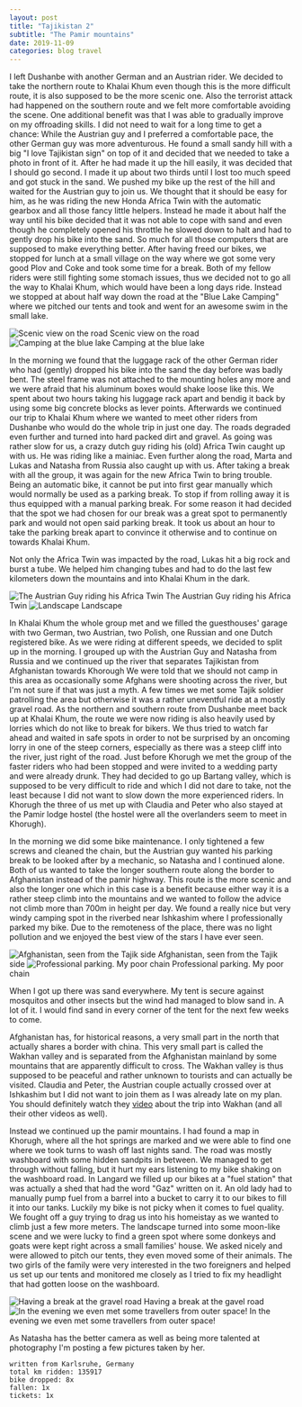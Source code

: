```yaml
---
layout: post
title: "Tajikistan 2"
subtitle: "The Pamir mountains"
date: 2019-11-09
categories: blog travel
---
```


I left Dushanbe with another German and an Austrian rider. 
We decided to take the northern route to Khalai Khum even though this is the more difficult route, it is also supposed to be the more scenic one.
Also the terrorist attack had happened on the southern route and we felt more comfortable avoiding the scene.
One additional benefit was that I was able to gradually improve on my offroading skills.
I did not need to wait for a long time to get a chance: While the Austrian guy and I preferred a comfortable pace, the other German guy was more adventurous.
He found a small sandy hill with a big "I love Tajikistan sign" on top of it and decided that we needed to take a photo in front of it.
After he had made it up the hill easily, it was decided that I should go second.
I made it up about two thirds until I lost too much speed and got stuck in the sand.
We pushed my bike up the rest of the hill and waited for the Austrian guy to join us.
We thought that it should be easy for him, as he was riding the new Honda Africa Twin with the automatic gearbox and all those fancy little helpers.
Instead he made it about half the way until his bike decided that it was not able to cope with sand and even though he completely opened his throttle he slowed down to halt and had to gently drop his bike into the sand.
So much for all those computers that are supposed to make everything better.
After having freed our bikes, we stopped for lunch at a small village on the way where we got some very good Plov and Coke and took some time for a break.
Both of my fellow riders were still fighting some stomach issues, thus we decided not to go all the way to Khalai Khum, which would have been a long days ride.
Instead we stopped at about half way down the road at the "Blue Lake Camping" where we pitched our tents and took and went for an awesome swim in the small lake.

![Scenic view on the road][img1] Scenic view on the road
![Camping at the blue lake][img2] Camping at the blue lake

In the morning we found that the luggage rack of the other German rider who had (gently) dropped his bike into the sand the day before was badly bent.
The steel frame was not attached to the mounting holes any more and we were afraid that his aluminum boxes would shake loose like this.
We spent about two hours taking his luggage rack apart and bendig it back by using some big concrete blocks as lever points.
Afterwards we continued our trip to Khalai Khum where we wanted to meet other riders from Dushanbe who would do the whole trip in just one day.
The roads degraded even further and turned into hard packed dirt and gravel.
As going was rather slow for us, a crazy dutch guy riding his (old) Africa Twin caught up with us.
He was riding like a mainiac.
Even further along the road, Marta and Lukas and Natasha from Russia also caught up with us.
After taking a break with all the group, it was again for the new Africa Twin to bring trouble.
Being an automatic bike, it cannot be put into first gear manually which would normally be used as a parking break.
To stop if from rolling away it is thus equipped with a manual parking break.
For some reason it had decided that the spot we had chosen for our break was a great spot to permanently park and would not open said parking break.
It took us about an hour to take the parking break apart to convince it otherwise and to continue on towards Khalai Khum.

Not only the Africa Twin was impacted by the road, Lukas hit a big rock and burst a tube.
We helped him changing tubes and had to do the last few kilometers down the mountains and into Khalai Khum in the dark.

![The Austrian Guy riding his Africa Twin][img3] The Austrian Guy riding his Africa Twin
![Landscape][img4] Landscape

In Khalai Khum the whole group met and we filled the guesthouses' garage with two German, two Austrian, two Polish, one Russian and one Dutch registered bike.
As we were riding at different speeds, we decided to split up in the morning.
I grouped up with the Austrian Guy and Natasha from Russia and we continued up the river that separates Tajikistan from Afghanistan towards Khorough
We were told that we should not camp in this area as occasionally some Afghans were shooting across the river, but I'm not sure if that was just a myth.
A few times we met some Tajik soldier patrolling the area but otherwise it was a rather uneventful ride at a mostly gravel road.
As the northern and southern route from Dushanbe meet back up at Khalai Khum, the route we were now riding is also heavily used by lorries which do not like to break for bikers.
We thus tried to watch far ahead and waited in safe spots in order to not be surprised by an oncoming lorry in one of the steep corners, especially as there was a steep cliff into the river, just right of the road.
Just before Khorugh we met the group of the faster riders who had been stopped and were invited to a wedding party and were already drunk.
They had decided to go up Bartang valley, which is supposed to be very difficult to ride and which I did not dare to take, not the least because I did not want to slow down the more experienced riders.
In Khorugh the three of us met up with Claudia and Peter who also stayed at the Pamir lodge hostel (the hostel were all the overlanders seem to meet in Khorugh).

In the morning we did some bike maintenance.
I only tightened a few screws and cleaned the chain, but the Austrian guy wanted his parking break to be looked after by a mechanic, so Natasha and I continued alone.
Both of us wanted to take the longer southern route along the border to Afghanistan instead of the pamir highway.
This route is the more scenic and also the longer one which in this case is a benefit because either way it is a rather steep climb into the mountains and we wanted to follow the advice not climb more than 700m in height per day.
We found a really nice but very windy camping spot in the riverbed near Ishkashim where I professionally parked my bike.
Due to the remoteness of the place, there was no light pollution and we enjoyed the best view of the stars I have ever seen.

![Afghanistan, seen from the Tajik side][img5] Afghanistan, seen from the Tajik side
![Professional parking. My poor chain][img6] Professional parking. My poor chain

When I got up there was sand everywhere.
My tent is secure against mosquitos and other insects but the wind had managed to blow sand in.
A lot of it.
I would find sand in every corner of the tent for the next few weeks to come.

Afghanistan has, for historical reasons, a very small part in the north that actually shares a border with china.
This very small part is called the Wakhan valley and is separated from the Afghanistan mainland by some mountains that are apparently difficult to cross.
The Wakhan valley is thus supposed to be peaceful and rather unknown to tourists and can actually be visited.
Claudia and Peter, the Austrian couple actually crossed over at Ishkashim but I did not want to join them as I was already late on my plan.
You should definitely watch they [video](https://www.youtube.com/watch?v=nOMglDcOTzE) about the trip into Wakhan (and all their other videos as well).

Instead we continued up the pamir mountains.
I had found a map in Khorugh, where all the hot springs are marked and we were able to find one where we took turns to wash off last nights sand.
The road was mostly washboard with some hidden sandpits in between.
We managed to get through without falling, but it hurt my ears listening to my bike shaking on the washboard road.
In Langard we filled up our bikes at a "fuel station" that was actually a shed that had the word "Gaz" written on it.
An old lady had to manually pump fuel from a barrel into a bucket to carry it to our bikes to fill it into our tanks.
Luckily my bike is not picky when it comes to fuel quality.
We fought off a guy trying to drag us into his homeistay as we wanted to climb just a few more meters.
The landscape turned into some moon-like scene and we were lucky to find a green spot where some donkeys and goats were kept right across a small families' house.
We asked nicely and were allowed to pitch our tents, they even moved some of their animals.
The two girls of the family were very interested in the two foreigners and helped us set up our tents and monitored me closely as I tried to fix my headlight that had gotten loose on the washboard.

![Having a break at the gravel road][img7] Having a break at the gavel road
![In the evening we even met some travellers from outer space!][img8] In the evening we even met some travellers from outer space!


As Natasha has the better camera as well as being more talented at photography I'm posting a few pictures taken by her.

```
written from Karlsruhe, Germany
total km ridden: 135917
bike dropped: 8x
fallen: 1x
tickets: 1x
```

[img1]: /img/20191102-tajikistan2-01.jpg
[img2]: /img/20191102-tajikistan2-02.jpg
[img3]: /img/20191102-tajikistan2-03.jpg
[img4]: /img/20191102-tajikistan2-04.jpg
[img5]: /img/20191102-tajikistan2-05.jpg
[img6]: /img/20191102-tajikistan2-06.jpg
[img7]: /img/20191102-tajikistan2-07.jpg
[img8]: /img/20191102-tajikistan2-08.jpg
